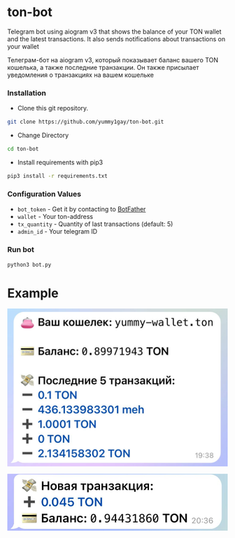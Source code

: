 # ton-bot
Telegram bot using aiogram v3 that shows the balance of your TON wallet and the latest transactions. It also sends notifications about transactions on your wallet

Телеграм-бот на aiogram v3, который показывает баланс вашего TON кошелька, а также последние транзакции. Он также присылает уведомления о транзакциях на вашем кошельке

### Installation
- Clone this git repository.
```sh 
git clone https://github.com/yummy1gay/ton-bot.git
```
- Change Directory
```sh 
cd ton-bot
```
- Install requirements with pip3
```sh 
pip3 install -r requirements.txt
```

### Configuration Values
- `bot_token` - Get it by contacting to [BotFather](https://t.me/botfather)
- `wallet` - Your ton-address
- `tx_quantity` - Quantity of last transactions (default: 5)
- `admin_id` - Your telegram ID

### Run bot
```sh 
python3 bot.py
```

# Example
<p align="center">
<img src="https://github.com/yummy1gay/ton-bot/blob/main/images/1.jpg">
</p>

<p align="center">
<img src="https://github.com/yummy1gay/ton-bot/blob/main/images/2.jpg">
</p>
